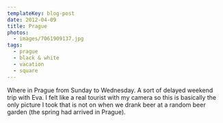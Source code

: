```yaml
---
templateKey: blog-post
date: 2012-04-09
title: Prague
photos:
  - images/7061909137.jpg
tags:
  - prague
  - black & white
  - vacation
  - square
---
```


Where in Prague from Sunday to Wednesday. A sort of delayed weekend trip with Eva. I felt like a real tourist with my camera so this is basically the only picture I took that is not on when we drank beer at a random beer garden (the spring had arrived in Prague).
